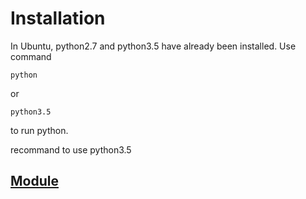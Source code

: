 # Installation

In Ubuntu, python2.7 and python3.5 have already been installed.
Use command
```
python
```
or 
```
python3.5
```
to run python.

recommand to use python3.5

## [Module](./1_Installatioon_1_Module.md)
